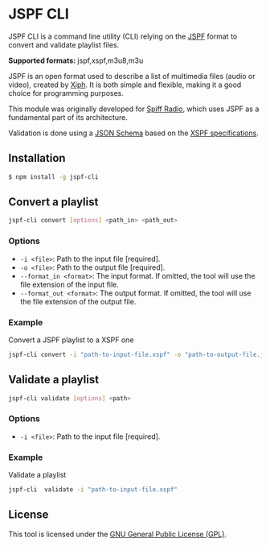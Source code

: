 JSPF CLI
===============

JSPF CLI is a command line utility (CLI) relying on the [JSPF](https://www.xspf.org/jspf) format to convert and validate playlist files.

**Supported formats:** jspf,xspf,m3u8,m3u

JSPF is an open format used to describe a list of multimedia files (audio or video), created by [Xiph](https://xiph.org/).
It is both simple and flexible, making it a good choice for programming purposes.

This module was originally developed for [Spiff Radio](https://spiff-radio.org/), which uses JSPF as a fundamental part of its architecture.

Validation is done using a [JSON Schema](https://github.com/spiff-radio/jspf-cli/blob/main/src/entities/jspf/jspf-schema.json) based on the [XSPF specifications](https://www.xspf.org/spec).

## Installation

```sh
$ npm install -g jspf-cli
```

## Convert a playlist

```sh
jspf-cli convert [options] <path_in> <path_out>
```

### Options


- `-i <file>`: Path to the input file [required].
- `-o <file>`: Path to the output file [required].
- `--format_in <format>`: The input format. If omitted, the tool will use the file extension of the input file.
- `--format_out <format>`: The output format. If omitted, the tool will use the file extension of the output file.

### Example

Convert a JSPF playlist to a XSPF one

```sh
jspf-cli convert -i "path-to-input-file.xspf" -o "path-to-output-file.jspf"
```

## Validate a playlist

```sh
jspf-cli validate [options] <path>
```

### Options


- `-i <file>`: Path to the input file [required].

### Example

Validate a playlist

```sh
jspf-cli  validate -i "path-to-input-file.xspf"
```

## License

This tool is licensed under the [GNU General Public License (GPL)](https://www.gnu.org/licenses/gpl-3.0.en.html).
